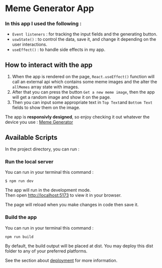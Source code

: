 # Meme Generator App

### In this app I used the following :

- `Event listeners` : for tracking the input fields and the generating button.
- `uswState()` : to control the data, save it, and change it depending on the user interactions.
- `useEffect()` : to handle side effects in my app.

## How to interact with the app

1. When the app is rendered on the page, `React.useEffect()` function will call an external api which contains some meme images and the alter the `allMemes` array state with images.
2. After that you can press the button `Get a new meme image`, then the app will get a random image and show it on the page.
3. Then you can input some appropriate text in `Top Text`and `Bottom Text` fields to show them on the image.

The app is **responsivly designed**, so enjoy checking it out whatever the device you use : [Meme Generator](https://generate-the-meme.netlify.app/)

## Available Scripts

In the project directory, you can run :

### Run the local server

You can run in your terminal this command :

```
$ npm run dev
```

The app will run in the development mode.\
Then open [http://localhost:5173](http://localhost:5173) to view it in your browser.

The page will reload when you make changes in code then save it.

### Build the app

You can run in your terminal this command :

```
npm run build
```

By default, the build output will be placed at dist. You may deploy this dist folder to any of your preferred platforms.

See the section about [deployment](https://vitejs.dev/guide/static-deploy.html) for more information.
